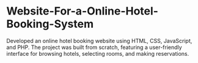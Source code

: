 # Website-For-a-Online-Hotel-Booking-System
Developed an online hotel booking website using HTML, CSS, JavaScript, and PHP. The project was built from scratch, featuring a user-friendly interface for browsing hotels, selecting rooms, and making reservations.
